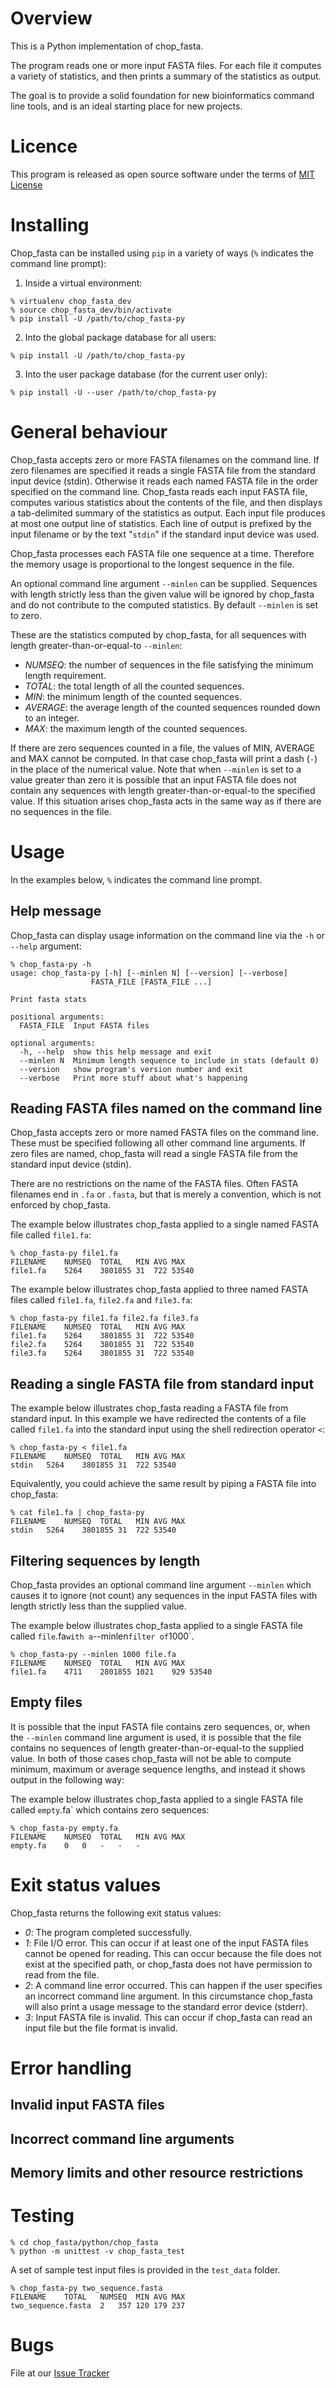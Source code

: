 # Overview 

This is a Python implementation of chop_fasta.

The program reads one or more input FASTA files. For each file it computes a variety of statistics, and then prints a summary of the statistics as output.

The goal is to provide a solid foundation for new bioinformatics command line tools, and is an ideal starting place for new projects.

# Licence

This program is released as open source software under the terms of [MIT License](https://raw.githubusercontent.com/chop_fasta-paper/chop_fasta/master/LICENSE)

# Installing

Chop_fasta can be installed using `pip` in a variety of ways (`%` indicates the command line prompt):

1. Inside a virtual environment: 
```
% virtualenv chop_fasta_dev
% source chop_fasta_dev/bin/activate
% pip install -U /path/to/chop_fasta-py
```
2. Into the global package database for all users:
```
% pip install -U /path/to/chop_fasta-py
```
3. Into the user package database (for the current user only):
```
% pip install -U --user /path/to/chop_fasta-py
```

# General behaviour

Chop_fasta accepts zero or more FASTA filenames on the command line. If zero filenames are specified it reads a single FASTA file from the standard input device (stdin). Otherwise it reads each named FASTA file in the order specified on the command line. Chop_fasta reads each input FASTA file, computes various statistics about the contents of the file, and then displays a tab-delimited summary of the statistics as output. Each input file produces at most one output line of statistics. Each line of output is prefixed by the input filename or by the text "`stdin`" if the standard input device was used.

Chop_fasta processes each FASTA file one sequence at a time. Therefore the memory usage is proportional to the longest sequence in the file.

An optional command line argument `--minlen` can be supplied. Sequences with length strictly less than the given value will be ignored by chop_fasta and do not contribute to the computed statistics. By default `--minlen` is set to zero.

These are the statistics computed by chop_fasta, for all sequences with length greater-than-or-equal-to `--minlen`:

* *NUMSEQ*: the number of sequences in the file satisfying the minimum length requirement.
* *TOTAL*: the total length of all the counted sequences.
* *MIN*: the minimum length of the counted sequences.
* *AVERAGE*: the average length of the counted sequences rounded down to an integer.
* *MAX*: the maximum length of the counted sequences.

If there are zero sequences counted in a file, the values of MIN, AVERAGE and MAX cannot be computed. In that case chop_fasta will print a dash (`-`) in the place of the numerical value. Note that when `--minlen` is set to a value greater than zero it is possible that an input FASTA file does not contain any sequences with length greater-than-or-equal-to the specified value. If this situation arises chop_fasta acts in the same way as if there are no sequences in the file.

# Usage 

In the examples below, `%` indicates the command line prompt.

## Help message

Chop_fasta can display usage information on the command line via the `-h` or `--help` argument:
```
% chop_fasta-py -h
usage: chop_fasta-py [-h] [--minlen N] [--version] [--verbose]
                  FASTA_FILE [FASTA_FILE ...]

Print fasta stats

positional arguments:
  FASTA_FILE  Input FASTA files

optional arguments:
  -h, --help  show this help message and exit
  --minlen N  Minimum length sequence to include in stats (default 0)
  --version   show program's version number and exit
  --verbose   Print more stuff about what's happening
```

## Reading FASTA files named on the command line

Chop_fasta accepts zero or more named FASTA files on the command line. These must be specified following all other command line arguments. If zero files are named, chop_fasta will read a single FASTA file from the standard input device (stdin).

There are no restrictions on the name of the FASTA files. Often FASTA filenames end in `.fa` or `.fasta`, but that is merely a convention, which is not enforced by chop_fasta. 

The example below illustrates chop_fasta applied to a single named FASTA file called `file1.fa`:
```
% chop_fasta-py file1.fa
FILENAME	NUMSEQ	TOTAL	MIN	AVG	MAX
file1.fa	5264	3801855	31	722	53540
```

The example below illustrates chop_fasta applied to three named FASTA files called `file1.fa`, `file2.fa` and `file3.fa`:
```
% chop_fasta-py file1.fa file2.fa file3.fa
FILENAME	NUMSEQ	TOTAL	MIN	AVG	MAX
file1.fa	5264	3801855	31	722	53540
file2.fa	5264	3801855	31	722	53540
file3.fa	5264	3801855	31	722	53540
```

## Reading a single FASTA file from standard input 

The example below illustrates chop_fasta reading a FASTA file from standard input. In this example we have redirected the contents of a file called `file1.fa` into the standard input using the shell redirection operator `<`:

```
% chop_fasta-py < file1.fa
FILENAME	NUMSEQ	TOTAL	MIN	AVG	MAX
stdin	5264	3801855	31	722	53540
```

Equivalently, you could achieve the same result by piping a FASTA file into chop_fasta:

```
% cat file1.fa | chop_fasta-py
FILENAME	NUMSEQ	TOTAL	MIN	AVG	MAX
stdin	5264	3801855	31	722	53540
```

## Filtering sequences by length 

Chop_fasta provides an optional command line argument `--minlen` which causes it to ignore (not count) any sequences in the input FASTA files with length strictly less than the supplied value. 

The example below illustrates chop_fasta applied to a single FASTA file called `file`.fa` with a `--minlen` filter of `1000`.
```
% chop_fasta-py --minlen 1000 file.fa
FILENAME	NUMSEQ	TOTAL	MIN	AVG	MAX
file1.fa	4711	2801855	1021	929	53540
```

## Empty files

It is possible that the input FASTA file contains zero sequences, or, when the `--minlen` command line argument is used, it is possible that the file contains no sequences of length greater-than-or-equal-to the supplied value. In both of those cases chop_fasta will not be able to compute minimum, maximum or average sequence lengths, and instead it shows output in the following way:

The example below illustrates chop_fasta applied to a single FASTA file called `empty`.fa` which contains zero sequences:
```
% chop_fasta-py empty.fa
FILENAME	NUMSEQ	TOTAL	MIN	AVG	MAX
empty.fa	0	0	-	-	-
```

# Exit status values

Chop_fasta returns the following exit status values:

* *0*: The program completed successfully.
* *1*: File I/O error. This can occur if at least one of the input FASTA files cannot be opened for reading. This can occur because the file does not exist at the specified path, or chop_fasta does not have permission to read from the file. 
* *2*: A command line error occurred. This can happen if the user specifies an incorrect command line argument. In this circumstance chop_fasta will also print a usage message to the standard error device (stderr).
* *3*: Input FASTA file is invalid. This can occur if chop_fasta can read an input file but the file format is invalid. 

# Error handling

## Invalid input FASTA files

## Incorrect command line arguments

## Memory limits and other resource restrictions

# Testing

```
% cd chop_fasta/python/chop_fasta
% python -m unittest -v chop_fasta_test
```

A set of sample test input files is provided in the `test_data` folder.
```
% chop_fasta-py two_sequence.fasta 
FILENAME	TOTAL	NUMSEQ	MIN	AVG	MAX
two_sequence.fasta	2	357	120	179	237
```

# Bugs

File at our [Issue Tracker](https://github.com/chop_fasta-paper/chop_fasta/issues)
